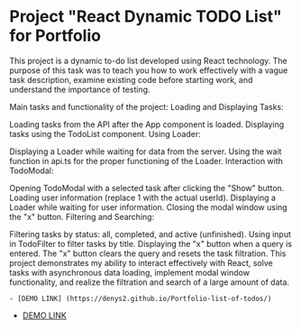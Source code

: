 # Project "React Dynamic TODO List" for Portfolio

This project is a dynamic to-do list developed using React technology. The purpose of this task was to teach you how to work effectively with a vague task description, examine existing code before starting work, and understand the importance of testing.

Main tasks and functionality of the project:
Loading and Displaying Tasks:

Loading tasks from the API after the App component is loaded.
Displaying tasks using the TodoList component.
Using Loader:

Displaying a Loader while waiting for data from the server.
Using the wait function in api.ts for the proper functioning of the Loader.
Interaction with TodoModal:

Opening TodoModal with a selected task after clicking the "Show" button.
Loading user information (replace 1 with the actual userId).
Displaying a Loader while waiting for user information.
Closing the modal window using the "x" button.
Filtering and Searching:

Filtering tasks by status: all, completed, and active (unfinished).
Using input in TodoFilter to filter tasks by title.
Displaying the "x" button when a query is entered.
The "x" button clears the query and resets the task filtration.
This project demonstrates my ability to interact effectively with React, solve tasks with asynchronous data loading, implement modal window functionality, and realize the filtration and search of a large amount of data.

    - [DEMO LINK] (https://denys2.github.io/Portfolio-list-of-todos/) 
  - [DEMO LINK](https://denys2.github.io/Portfolio-list-of-todos/)
